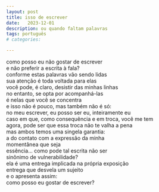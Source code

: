 ```yaml
---
layout: post
title: isso de escrever
date:   2023-12-01
description: ou quando faltam palavras
tags: português
# categories: 

---
```


como posso eu não gostar de escrever 
<br>e não preferir a escrita à fala? 
<br>conforme estas palavras vão sendo lidas
<br>sua atenção é toda voltada para elas
<br>você pode, é claro, desistir das minhas linhas
<br>no entanto, se opta por acompanhá-las
<br>é nelas que você se concentra
<br>e isso não é pouco, mas também não é só: 
<br>no meu escrever, eu posso ser eu, inteiramente eu
<br>caso em que, como consequência e em troca, você me tem
<br>agora, pode ser que essa troca não te valha a pena
<br>mas ambos temos uma singela garantia: 
<br>a do contato com a expressão da minha
<br>momentânea que seja 
<br>essência... como pode tal escrita não ser
<br>sinônimo de vulnerabilidade? 
<br>ela é uma entrega implicada na própria exposição
<br>entrega que desvela um sujeito
<br>e o apresenta assim: 
<br>como posso eu gostar de escrever? 

<!-- whole 
hole
whole-->

<!-- <br>Como posso eu não gostar de escrever—e não preferir a escrita à fala? Conforme as palavras são lidas, sua atenção é toda voltada para elas—você pode desistir das minhas linhas, no entanto, se opta por acompanhá-las, é nelas que você se concentra. E isso não é pouco, mas também não é só: no meu escrever, eu posso ser eu, inteiramente eu—caso que, como consequência e em troca, você me tem. Pode ser que essa troca não te valha a pena, mas ambos temos uma singela garantia: a do contato com a expressão da minha, momentânea que seja, verdade. E como pode tal escrita não ser sinônimo de vulnerabilidade? Ela é uma entrega implicada na própria exposição–entrega que desvela um sujeito e o apresenta assim, nu, cru. Como posso eu gostar de escrever? 

<span style="font-size:14px;font-weight:lighter">
Como posso eu não gostar de escrever—e não preferir a escrita à fala? Conforme estas palavras vão sendo lidas, sua atenção é toda voltada para elas. Você pode, é claro, desistir das minhas linhas, no entanto, se opta por acompanhá-las, é nelas que você se concentra. E isso não é pouco, mas não é só: no meu escrever, eu posso ser eu, inteiramente eu—caso em que, como consequência e em troca, você me tem. Agora, pode ser que essa troca não te valha a pena, mas ambos temos uma singela garantia: a do contato com a expressão da minha, momentânea que seja, verdade. E como pode tal escrita não ser ... sinônimo de vulnerabilidade? Ela é uma entrega implicada na própria exposição—entrega que desvela um sujeito e o apresenta assim: nu, cru. Como posso eu gostar de escrever? 
</span>
 -->